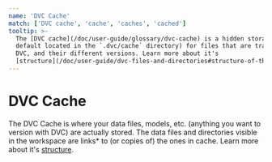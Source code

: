 ```yaml
---
name: 'DVC Cache'
match: ['DVC cache', 'cache', 'caches', 'cached']
tooltip: >-
  The [DVC cache](/doc/user-guide/glossary/dvc-cache) is a hidden storage (by
  default located in the `.dvc/cache` directory) for files that are tracked by
  DVC, and their different versions. Learn more about it's
  [structure](/doc/user-guide/dvc-files-and-directories#structure-of-the-cache-directory).
---
```


# DVC Cache

<!-- Diagram of cache/remote/workspace...

_From `dvc cache`_ -->

The DVC Cache is where your data files, models, etc. (anything you want to
version with DVC) are actually stored. The data files and directories visible in
the <abbr>workspace</abbr> are links\* to (or copies of) the ones in cache.
Learn more about it's
[structure](/doc/user-guide/dvc-files-and-directories#structure-of-the-cache-directory).
